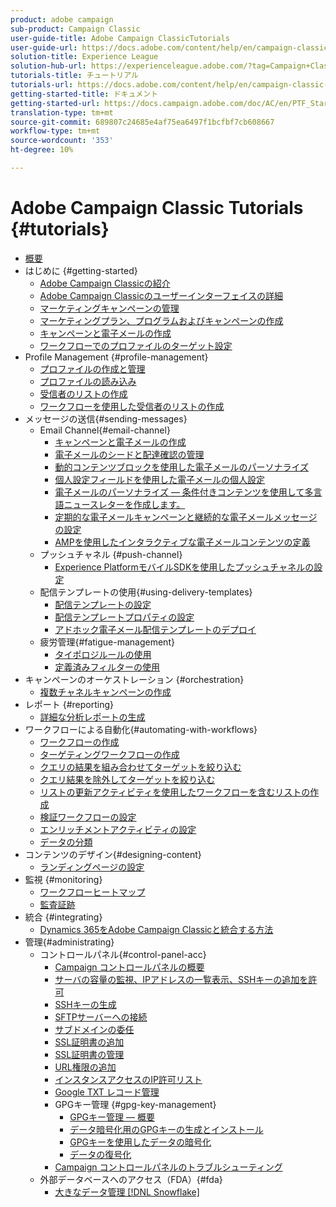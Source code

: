 ```yaml
---
product: adobe campaign
sub-product: Campaign Classic
user-guide-title: Adobe Campaign ClassicTutorials
user-guide-url: https://docs.adobe.com/content/help/en/campaign-classic-learn/tutorials/overview.html
solution-title: Experience League
solution-hub-url: https://experienceleague.adobe.com/?tag=Campaign+Classic#recommended/solutions/campaign
tutorials-title: チュートリアル
tutorials-url: https://docs.adobe.com/content/help/en/campaign-classic-learn/tutorials/overview.html
getting-started-title: ドキュメント
getting-started-url: https://docs.campaign.adobe.com/doc/AC/en/PTF_Starting_with_Adobe_Campaign_About_Adobe_Campaign_Classic.html
translation-type: tm+mt
source-git-commit: 689807c24685e4af75ea6497f1bcfbf7cb608667
workflow-type: tm+mt
source-wordcount: '353'
ht-degree: 10%

---
```



# Adobe Campaign Classic Tutorials {#tutorials}

+ [概要](/help/acc/overview.md)
+ はじめに {#getting-started}
   + [Adobe Campaign Classicの紹介](/help/acc/getting-started/introduction-to-adobe-campaign-classic.md)
   + [Adobe Campaign Classicのユーザーインターフェイスの詳細](/help/acc/getting-started/exploring-the-adobe-campaign-classic-user-interface.md)
   + [マーケティングキャンペーンの管理](/help/acc/getting-started/managing-marketing-campaigns.md)
   + [マーケティングプラン、プログラムおよびキャンペーンの作成](/help/acc/getting-started/creating-a-marketing-plan-programs-and-campaigns.md)
   + [キャンペーンと電子メールの作成](https://docs.adobe.com/content/help/en/campaign-classic-learn/tutorials/getting-started/creating-a-campaign-and-an-email.html)
   + [ワークフローでのプロファイルのターゲット設定](/help/acc/getting-started/targeting-profiles-in-a-workflow.md)
+ Profile Management {#profile-management}
   + [プロファイルの作成と管理](/help/acc/profile-management/create-and-manage-profiles.md)
   + [プロファイルの読み込み](/help/acc/data-management/importing-profiles.md)
   + [受信者のリストの作成](/help/acc/profile-management/creating-a-list-of-recipients.md)
   + [ワークフローを使用した受信者のリストの作成](/help/acc/profile-management/creating-a-list-of-recipients-with-a-workflow.md)
+ メッセージの送信{#sending-messages}
   + Email Channel{#email-channel}
      + [キャンペーンと電子メールの作成](/help/acc/getting-started/creating-a-campaign-and-an-email.md)
      + [電子メールのシードと配達確認の管理](/help/acc/sending-messages/managing-seed-and-proofs.md)
      + [動的コンテンツブロックを使用した電子メールのパーソナライズ](/help/acc/sending-messages/email-channel/personalization-with-dynamic-content-blocks.md)
      + [個人設定フィールドを使用した電子メールの個人設定](/help/acc/sending-messages/email-channel/personalizing-emails-using-personalization-fields.md)
      + [電子メールのパーソナライズ — 条件付きコンテンツを使用して多言語ニュースレターを作成します。](/help/acc/sending-messages/email-channel/personalizing-emails-create-a-multi-lingual-newsletter-using-conditional-content.md)
      + [定期的な電子メールキャンペーンと継続的な電子メールメッセージの設定](/help/acc/sending-messages/recurring-deliveries.md)
      + [AMPを使用したインタラクティブな電子メールコンテンツの定義](/help/acc/sending-messages/email-channel/defining-interactive-email-content-with-amp.md)
   + プッシュチャネル {#push-channel}
      + [Experience PlatformモバイルSDKを使用したプッシュチャネルの設定](/help/acc/sending-messages/mobile-channel/configure-push-using-aep-mobile-sdk.md)
   + 配信テンプレートの使用{#using-delivery-templates}
      + [配信テンプレートの設定](/help/acc/sending-messages/using-delivery-templates/configuring-a-delivery-template.md)
      + [配信テンプレートプロパティの設定](/help/acc/sending-messages/using-delivery-templates/setting-delivery-template-properties.md)
      + [アドホック電子メール配信テンプレートのデプロイ](/help/acc/sending-messages/using-delivery-templates/deploying-ad-hoc-email-delivery-template.md)
   + 疲労管理{#fatigue-management}
      + [タイポロジルールの使用](/help/acc/sending-messages/fatigue-management/typology-rules-for-fatigue-management.md)
      + [定義済みフィルターの使用](/help/acc/sending-messages/fatigue-management/fatigue-management-using-filters.md)
+ キャンペーンのオーケストレーション {#orchestration}
   + [複数チャネルキャンペーンの作成](/help/acc/orchestrating-campaigns/multi-channel-campaigns.md)
+ レポート {#reporting}
   + [詳細な分析レポートの生成](/help/acc/reporting/generating-a-descriptive-analysis-report.md)
+ ワークフローによる自動化{#automating-with-workflows}
   + [ワークフローの作成](/help/acc/automating-with-workflows/creating-a-workflow.md)
   + [ターゲティングワークフローの作成](/help/acc/automating-with-workflows/creating-a-targeting-workflow.md)
   + [クエリの結果を組み合わせてターゲットを絞り込む](/help/acc/automating-with-workflows/refining-targets-by-combining-query-results.md)
   + [クエリ結果を除外してターゲットを絞り込む](/help/acc/automating-with-workflows/refining-targets-by-excluding-query-results.md)
   + [リストの更新アクティビティを使用したワークフローを含むリストの作成](/help/acc/automating-with-workflows/using-the-update-list-activity.md)
   + [検証ワークフローの設定](/help/acc/automating-with-workflows/validation-flow-configuration.md)
   + [エンリッチメントアクティビティの設定](/help/acc/automating-with-workflows/enrichment-activity.md)
   + [データの分類](/help/acc/data-management/data-segmentation.md)
+ コンテンツのデザイン{#designing-content}
   + [ランディングページの設定](/help/acc/designing-content/configure-landingpages.md)
+ 監視 {#monitoring}
   + [ワークフローヒートマップ](/help/acc/monitoring-campaign-classic/workflow-heatmap.md)
   + [監査証跡](/help/acc/monitoring-campaign-classic/audit-trail.md)
+ 統合 {#integrating}
   + [Dynamics 365をAdobe Campaign Classicと統合する方法](/help/acc/integrations/dynamics365-integration.md)
+ 管理{#administrating}
   + コントロールパネル{#control-panel-acc}
      + [Campaign コントロールパネルの概要](/help/acc/monitoring-campaign-classic/control-panel/control-panel-overview.md)
      + [サーバの容量の監視、IPアドレスの一覧表示、SSHキーの追加を許可](/help/acc/monitoring-campaign-classic/control-panel/monitoring-server-capacity-allow-listing-adding-ssh-key.md)
      + [SSHキーの生成](/help/acc/monitoring-campaign-classic/control-panel/generate-ssh-key.md)
      + [SFTPサーバーへの接続](/help/acc/monitoring-campaign-classic/control-panel/connect-to-sftp-server.md)
      + [サブドメインの委任](/help/acc/monitoring-campaign-classic/control-panel/subdomain-delegation.md)
      + [SSL証明書の追加](/help/acc/monitoring-campaign-classic/control-panel/adding-ssl-certificates.md)
      + [SSL証明書の管理](/help/acc/monitoring-campaign-classic/control-panel/managing-ssl-certificates.md)
      + [URL権限の追加](/help/acc/monitoring-campaign-classic/control-panel/adding-url-permissions.md)
      + [インスタンスアクセスのIP許可リスト](/help/acc/monitoring-campaign-classic/control-panel/ip-allow-listing.md)
      + [Google TXT レコード管理](/help/acc/monitoring-campaign-classic/control-panel/google-txt-record-management.md)
      + GPGキー管理 {#gpg-key-management}
         + [GPGキー管理 — 概要](/help/acc/monitoring-campaign-classic/control-panel/gpg-key-management/gpg-key-management-overview.md)
         + [データ暗号化用のGPGキーの生成とインストール](/help/acc/monitoring-campaign-classic/control-panel/gpg-key-management/generating-and-installing-gpg-keys-for-data-encryption.md)
         + [GPGキーを使用したデータの暗号化](/help/acc/monitoring-campaign-classic/control-panel/gpg-key-management/using-a-gpg-key-to-encrypt-data.md)
         + [データの復号化](/help/acc/monitoring-campaign-classic/control-panel/gpg-key-management/decrypting-data.md)
      + [Campaign コントロールパネルのトラブルシューティング](/help/acc/monitoring-campaign-classic/control-panel/trouble-shooting.md)
   + 外部データベースへのアクセス（FDA）{#fda}
      + [大きなデータ管理 [!DNL Snowflake]](/help/acc/administrating/snowflake/big-data-segmentation-on-snowflake.md)

